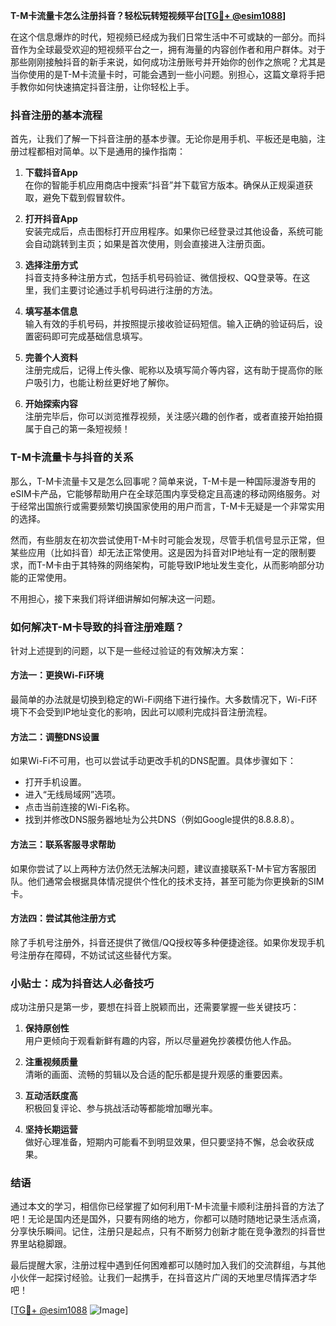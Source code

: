 **T-M卡流量卡怎么注册抖音？轻松玩转短视频平台[[TG💪+ @esim1088](https://t.me/s/esim1088)]**

在这个信息爆炸的时代，短视频已经成为我们日常生活中不可或缺的一部分。而抖音作为全球最受欢迎的短视频平台之一，拥有海量的内容创作者和用户群体。对于那些刚刚接触抖音的新手来说，如何成功注册账号并开始你的创作之旅呢？尤其是当你使用的是T-M卡流量卡时，可能会遇到一些小问题。别担心，这篇文章将手把手教你如何快速搞定抖音注册，让你轻松上手。

### 抖音注册的基本流程

首先，让我们了解一下抖音注册的基本步骤。无论你是用手机、平板还是电脑，注册过程都相对简单。以下是通用的操作指南：

1. **下载抖音App**  
   在你的智能手机应用商店中搜索“抖音”并下载官方版本。确保从正规渠道获取，避免下载到假冒软件。

2. **打开抖音App**  
   安装完成后，点击图标打开应用程序。如果你已经登录过其他设备，系统可能会自动跳转到主页；如果是首次使用，则会直接进入注册页面。

3. **选择注册方式**  
   抖音支持多种注册方式，包括手机号码验证、微信授权、QQ登录等。在这里，我们主要讨论通过手机号码进行注册的方法。

4. **填写基本信息**  
   输入有效的手机号码，并按照提示接收验证码短信。输入正确的验证码后，设置密码即可完成基础信息填写。

5. **完善个人资料**  
   注册完成后，记得上传头像、昵称以及填写简介等内容，这有助于提高你的账户吸引力，也能让粉丝更好地了解你。

6. **开始探索内容**  
   注册完毕后，你可以浏览推荐视频，关注感兴趣的创作者，或者直接开始拍摄属于自己的第一条短视频！

### T-M卡流量卡与抖音的关系

那么，T-M卡流量卡又是怎么回事呢？简单来说，T-M卡是一种国际漫游专用的eSIM卡产品，它能够帮助用户在全球范围内享受稳定且高速的移动网络服务。对于经常出国旅行或需要频繁切换国家使用的用户而言，T-M卡无疑是一个非常实用的选择。

然而，有些朋友在初次尝试使用T-M卡时可能会发现，尽管手机信号显示正常，但某些应用（比如抖音）却无法正常使用。这是因为抖音对IP地址有一定的限制要求，而T-M卡由于其特殊的网络架构，可能导致IP地址发生变化，从而影响部分功能的正常使用。

不用担心，接下来我们将详细讲解如何解决这一问题。

### 如何解决T-M卡导致的抖音注册难题？

针对上述提到的问题，以下是一些经过验证的有效解决方案：

#### 方法一：更换Wi-Fi环境
最简单的办法就是切换到稳定的Wi-Fi网络下进行操作。大多数情况下，Wi-Fi环境下不会受到IP地址变化的影响，因此可以顺利完成抖音注册流程。

#### 方法二：调整DNS设置
如果Wi-Fi不可用，也可以尝试手动更改手机的DNS配置。具体步骤如下：
- 打开手机设置。
- 进入“无线局域网”选项。
- 点击当前连接的Wi-Fi名称。
- 找到并修改DNS服务器地址为公共DNS（例如Google提供的8.8.8.8）。

#### 方法三：联系客服寻求帮助
如果你尝试了以上两种方法仍然无法解决问题，建议直接联系T-M卡官方客服团队。他们通常会根据具体情况提供个性化的技术支持，甚至可能为你更换新的SIM卡。

#### 方法四：尝试其他注册方式
除了手机号注册外，抖音还提供了微信/QQ授权等多种便捷途径。如果你发现手机号注册存在障碍，不妨试试这些替代方案。

### 小贴士：成为抖音达人必备技巧

成功注册只是第一步，要想在抖音上脱颖而出，还需要掌握一些关键技巧：

1. **保持原创性**  
   用户更倾向于观看新鲜有趣的内容，所以尽量避免抄袭模仿他人作品。

2. **注重视频质量**  
   清晰的画面、流畅的剪辑以及合适的配乐都是提升观感的重要因素。

3. **互动活跃度高**  
   积极回复评论、参与挑战活动等都能增加曝光率。

4. **坚持长期运营**  
   做好心理准备，短期内可能看不到明显效果，但只要坚持不懈，总会收获成果。

### 结语

通过本文的学习，相信你已经掌握了如何利用T-M卡流量卡顺利注册抖音的方法了吧！无论是国内还是国外，只要有网络的地方，你都可以随时随地记录生活点滴，分享快乐瞬间。记住，注册只是起点，只有不断努力创新才能在竞争激烈的抖音世界里站稳脚跟。

最后提醒大家，注册过程中遇到任何困难都可以随时加入我们的交流群组，与其他小伙伴一起探讨经验。让我们一起携手，在抖音这片广阔的天地里尽情挥洒才华吧！

[[TG💪+ @esim1088](https://t.me/s/esim1088) ![Image](https://i.postimg.cc/4NQfJmqS/Snipaste-2025-05-13-00-14-12.png)]